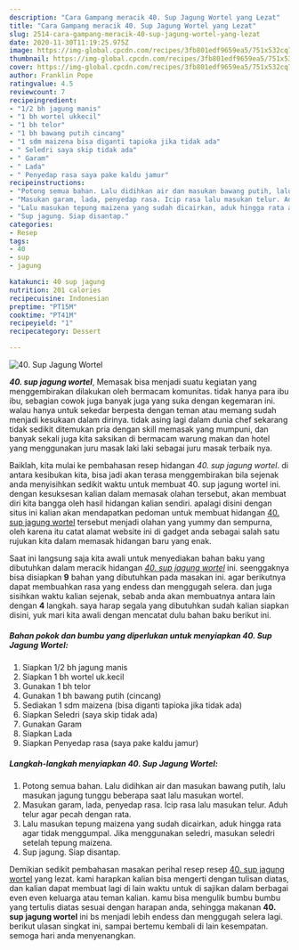 ```yaml
---
description: "Cara Gampang meracik 40. Sup Jagung Wortel yang Lezat"
title: "Cara Gampang meracik 40. Sup Jagung Wortel yang Lezat"
slug: 2514-cara-gampang-meracik-40-sup-jagung-wortel-yang-lezat
date: 2020-11-30T11:19:25.975Z
image: https://img-global.cpcdn.com/recipes/3fb801edf9659ea5/751x532cq70/40-sup-jagung-wortel-foto-resep-utama.jpg
thumbnail: https://img-global.cpcdn.com/recipes/3fb801edf9659ea5/751x532cq70/40-sup-jagung-wortel-foto-resep-utama.jpg
cover: https://img-global.cpcdn.com/recipes/3fb801edf9659ea5/751x532cq70/40-sup-jagung-wortel-foto-resep-utama.jpg
author: Franklin Pope
ratingvalue: 4.5
reviewcount: 7
recipeingredient:
- "1/2 bh jagung manis"
- "1 bh wortel ukkecil"
- "1 bh telor"
- "1 bh bawang putih cincang"
- "1 sdm maizena bisa diganti tapioka jika tidak ada"
- " Seledri saya skip tidak ada"
- " Garam"
- " Lada"
- " Penyedap rasa saya pake kaldu jamur"
recipeinstructions:
- "Potong semua bahan. Lalu didihkan air dan masukan bawang putih, lalu masukan jagung tunggu beberapa saat lalu masukan wortel."
- "Masukan garam, lada, penyedap rasa. Icip rasa lalu masukan telur. Aduh telur agar pecah dengan rata."
- "Lalu masukan tepung maizena yang sudah dicairkan, aduk hingga rata agar tidak menggumpal. Jika menggunakan seledri, masukan seledri setelah tepung maizena."
- "Sup jagung. Siap disantap."
categories:
- Resep
tags:
- 40
- sup
- jagung

katakunci: 40 sup jagung 
nutrition: 201 calories
recipecuisine: Indonesian
preptime: "PT15M"
cooktime: "PT41M"
recipeyield: "1"
recipecategory: Dessert

---
```



![40. Sup Jagung Wortel](https://img-global.cpcdn.com/recipes/3fb801edf9659ea5/751x532cq70/40-sup-jagung-wortel-foto-resep-utama.jpg)

<b><i>40. sup jagung wortel</i></b>, Memasak bisa menjadi suatu kegiatan yang menggembirakan dilakukan oleh bermacam komunitas. tidak hanya para ibu ibu, sebagian cowok juga banyak juga yang suka dengan kegemaran ini. walau hanya untuk sekedar berpesta dengan teman atau memang sudah menjadi kesukaan dalam dirinya. tidak asing lagi dalam dunia chef sekarang tidak sedikit ditemukan pria dengan skill memasak yang mumpuni, dan banyak sekali juga kita saksikan di bermacam warung makan dan hotel yang menggunakan juru masak laki laki sebagai juru masak terbaik nya.

Baiklah, kita mulai ke pembahasan resep hidangan <i>40. sup jagung wortel</i>. di antara kesibukan kita, bisa jadi akan terasa menggembirakan bila sejenak anda menyisihkan sedikit waktu untuk membuat 40. sup jagung wortel ini. dengan kesuksesan kalian dalam memasak olahan tersebut, akan membuat diri kita bangga oleh hasil hidangan kalian sendiri. apalagi disini dengan situs ini kalian akan mendapatkan pedoman untuk membuat hidangan <u>40. sup jagung wortel</u> tersebut menjadi olahan yang yummy dan sempurna, oleh karena itu catat alamat website ini di gadget anda sebagai salah satu rujukan kita dalam memasak hidangan baru yang enak.




Saat ini langsung saja kita awali untuk menyediakan bahan baku yang dibutuhkan dalam meracik hidangan <u><i>40. sup jagung wortel</i></u> ini. seenggaknya bisa disiapkan <b>9</b> bahan yang dibutuhkan pada masakan ini. agar berikutnya dapat membuahkan rasa yang endess dan menggugah selera. dan juga sisihkan waktu kalian sejenak, sebab anda akan membuatnya antara lain dengan <b>4</b> langkah. saya harap segala yang dibutuhkan sudah kalian siapkan disini, yuk mari kita awali dengan mencatat dulu bahan baku berikut ini.

<!--inarticleads1-->

##### Bahan pokok dan bumbu yang diperlukan untuk menyiapkan 40. Sup Jagung Wortel:

1. Siapkan 1/2 bh jagung manis
1. Siapkan 1 bh wortel uk.kecil
1. Gunakan 1 bh telor
1. Gunakan 1 bh bawang putih (cincang)
1. Sediakan 1 sdm maizena (bisa diganti tapioka jika tidak ada)
1. Siapkan  Seledri (saya skip tidak ada)
1. Gunakan  Garam
1. Siapkan  Lada
1. Siapkan  Penyedap rasa (saya pake kaldu jamur)




<!--inarticleads2-->

##### Langkah-langkah menyiapkan 40. Sup Jagung Wortel:

1. Potong semua bahan. Lalu didihkan air dan masukan bawang putih, lalu masukan jagung tunggu beberapa saat lalu masukan wortel.
1. Masukan garam, lada, penyedap rasa. Icip rasa lalu masukan telur. Aduh telur agar pecah dengan rata.
1. Lalu masukan tepung maizena yang sudah dicairkan, aduk hingga rata agar tidak menggumpal. Jika menggunakan seledri, masukan seledri setelah tepung maizena.
1. Sup jagung. Siap disantap.




Demikian sedikit pembahasan masakan perihal resep resep <u>40. sup jagung wortel</u> yang lezat. kami harapkan kalian bisa mengerti dengan tulisan diatas, dan kalian dapat membuat lagi di lain waktu untuk di sajikan dalam berbagai even even keluarga atau teman kalian. kamu bisa mengulik bumbu bumbu yang tertulis diatas sesuai dengan harapan anda, sehingga makanan <b>40. sup jagung wortel</b> ini bs menjadi lebih endess dan menggugah selera lagi. berikut ulasan singkat ini, sampai bertemu kembali di lain kesempatan. semoga hari anda menyenangkan.
